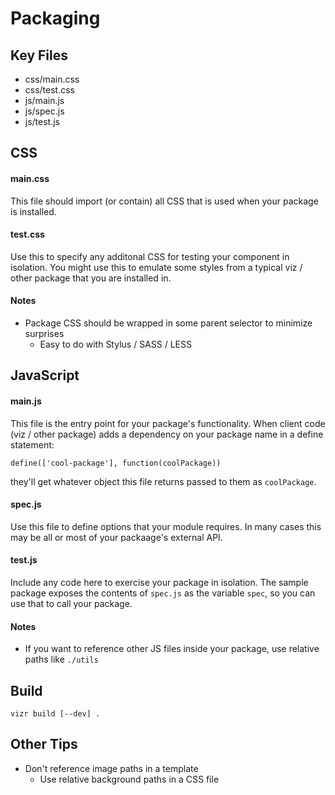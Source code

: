 # Packaging

## Key Files

* css/main.css
* css/test.css
* js/main.js
* js/spec.js
* js/test.js

## CSS

#### main.css

This file should import (or contain) all CSS that is used when your package is installed.

#### test.css

Use this to specify any additonal CSS for testing your component in isolation.  You might use this to emulate some styles from a typical viz / other package that you are installed in.

#### Notes

* Package CSS should be wrapped in some parent selector to minimize surprises
  * Easy to do with Stylus / SASS / LESS

## JavaScript

#### main.js

This file is the entry point for your package's functionality.  When client code (viz / other package) adds a dependency on your package name in a define statement:

    define(['cool-package'], function(coolPackage))

they'll get whatever object this file returns passed to them as `coolPackage`.

#### spec.js

Use this file to define options that your module requires.  In many cases this may be all or most of your packaage's external API.

#### test.js

Include any code here to exercise your package in isolation.  The sample package exposes the contents of `spec.js` as the variable `spec`, so you can use that to call your package.

#### Notes

* If you want to reference other JS files inside your package, use relative paths like `./utils`

## Build

    vizr build [--dev] .

## Other Tips

* Don't reference image paths in a template
  * Use relative background paths in a CSS file
